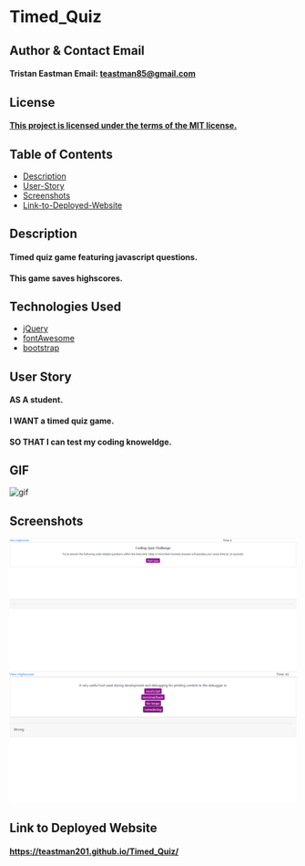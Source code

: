 # Timed_Quiz
## Author & Contact Email
####  Tristan Eastman Email: teastman85@gmail.com

## License
#### [This project is licensed under the terms of the MIT license.](LICENSE)

## Table of Contents
* [Description](#description)
* [User-Story](#user-story)
* [Screenshots](#screenshots)
* [Link-to-Deployed-Website](#link)

## Description
#### Timed quiz game featuring javascript questions. 
#### This game saves highscores.

## Technologies Used
* [jQuery](https://jquery.com/)
* [fontAwesome](https://fontawesome.com/)
* [bootstrap](https://getbootstrap.com/)

## User Story
#### AS A student.
#### I WANT a timed quiz game.
#### SO THAT I can test my coding knoweldge.

## GIF 
![gif](https://media.giphy.com/media/THI8tnLd6JYLCWyHyG/giphy.gif)

## Screenshots
<img src="./Assets/image.png" alt="desktop screenshot of timed quiz game start.">

<img src="./Assets/image_1.png" alt="desktop screenshot of in-game.">

## Link to Deployed Website
#### https://teastman201.github.io/Timed_Quiz/
